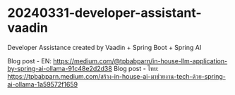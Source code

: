 # 20240331-developer-assistant-vaadin
Developer Assistance created by Vaadin + Spring Boot + Spring AI

Blog post - EN: https://medium.com/@tpbabparn/in-house-llm-application-by-spring-ai-ollama-91c48e2d2d38
Blog post - ไทย: https://tpbabparn.medium.com/สร้าง-in-house-ai-มาช่วยงาน-tech-ด้วย-spring-ai-ollama-1a59572f1659
